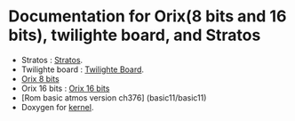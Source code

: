 # Documentation for Orix(8 bits and 16 bits), twilighte board, and Stratos

* Stratos : [Stratos](stratos/).
* Twilighte board : [Twilighte Board](twilighte_board/twilighteboard).
* [Orix 8 bits](orix8bits/)
* Orix 16 bits : [Orix 16 bits](orix16bits/orix16bits)
* [Rom basic atmos version ch376] (basic11/basic11)
* Doxygen for  [kernel](doxygen/kernel).
